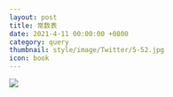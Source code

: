 ```yaml
---
layout: post
title: 常数表
date: 2021-4-11 00:00:00 +0800
category: query
thumbnail: style/image/Twitter/5-52.jpg
icon: book
---
```







<div id="forReact_0"></div>

<div id="forReact_1">
<img src="https://sirius1334.love/2/" />

</div>


<script type="text/babel" src="{{ '/myScript/for_2.js'  | prepend : site.baseurl }}"></script>






